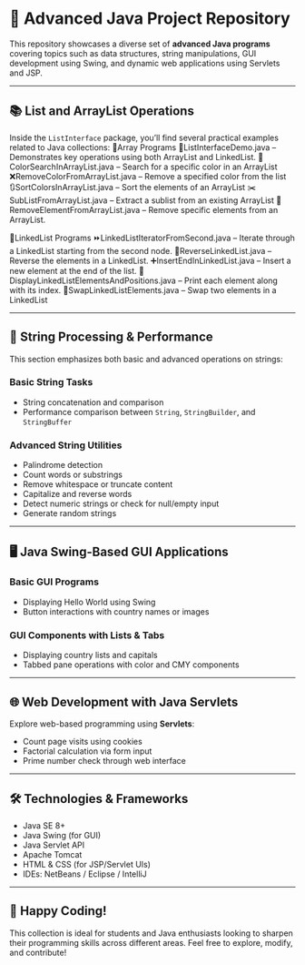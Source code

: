 
# 🚀 Advanced Java Project Repository

This repository showcases a diverse set of **advanced Java programs** covering topics such as data structures, string manipulations, GUI development using Swing, and dynamic web applications using Servlets and JSP.

---

## 📚 List and ArrayList Operations

Inside the `ListInterface` package, you’ll find several practical examples related to Java collections:
🌈Array Programs
     🧩ListInterfaceDemo.java – Demonstrates key operations using both ArrayList and LinkedList.
     🎯ColorSearchInArrayList.java – Search for a specific color in an ArrayList
     ❌RemoveColorFromArrayList.java – Remove a specified color from the list
     🔃SortColorsInArrayList.java – Sort the elements of an ArrayList
     ✂️SubListFromArrayList.java – Extract a sublist from an existing ArrayList
     🧹RemoveElementFromArrayList.java – Remove specific elements from an ArrayList.

 🔗LinkedList Programs
     ⏩LinkedListIteratorFromSecond.java – Iterate through a LinkedList starting from the second node.
     🔁ReverseLinkedList.java – Reverse the elements in a LinkedList.
     ➕InsertEndInLinkedList.java – Insert a new element at the end of the list.
     🧾DisplayLinkedListElementsAndPositions.java – Print each element along with its index.
     🔄SwapLinkedListElements.java – Swap two elements in a LinkedList

---

## 🧵 String Processing & Performance

This section emphasizes both basic and advanced operations on strings:

### Basic String Tasks
- String concatenation and comparison
- Performance comparison between `String`, `StringBuilder`, and `StringBuffer`

### Advanced String Utilities
- Palindrome detection
- Count words or substrings
- Remove whitespace or truncate content
- Capitalize and reverse words
- Detect numeric strings or check for null/empty input
- Generate random strings

---

## 🖥️ Java Swing-Based GUI Applications

### Basic GUI Programs
- Displaying Hello World using Swing
- Button interactions with country names or images

### GUI Components with Lists & Tabs
- Displaying country lists and capitals
- Tabbed pane operations with color and CMY components

---

## 🌐 Web Development with Java Servlets

Explore web-based programming using **Servlets**:

- Count page visits using cookies
- Factorial calculation via form input
- Prime number check through web interface

---

## 🛠 Technologies & Frameworks

- Java SE 8+
- Java Swing (for GUI)
- Java Servlet API
- Apache Tomcat
- HTML & CSS (for JSP/Servlet UIs)
- IDEs: NetBeans / Eclipse / IntelliJ

---

## 🙌 Happy Coding!

This collection is ideal for students and Java enthusiasts looking to sharpen their programming skills across different areas. Feel free to explore, modify, and contribute!
